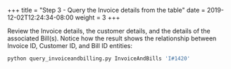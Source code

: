 +++
title = "Step 3 - Query the Invoice details from the table"
date = 2019-12-02T12:24:34-08:00
weight = 3
+++


Review the Invoice details, the customer details, and the details of the associated Bill(s). Notice how the result shows the relationship between Invoice ID, Customer ID, and Bill ID entities:
```py
python query_invoiceandbilling.py InvoiceAndBills 'I#1420'
```
